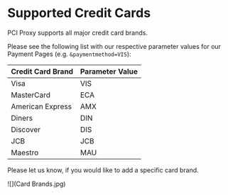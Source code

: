 # Supported Credit Cards

PCI Proxy supports all major credit card brands. 

Please see the following list with our respective parameter values for our Payment Pages (e.g. ```&paymentmethod=VIS```):

| Credit Card Brand | Parameter Value |
| -- | -- |
| Visa | VIS |
| MasterCard | ECA |
| American Express | AMX |
| Diners | DIN |
| Discover | DIS |
| JCB | JCB |
| Maestro | MAU |

Please let us know, if you would like to add a specific card brand.


![](Card Brands.jpg)